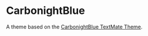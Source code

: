 # CarbonightBlue

A theme based on the [CarbonightBlue TextMate Theme](http://colorsublime.com/theme/CarbonightBlue).
